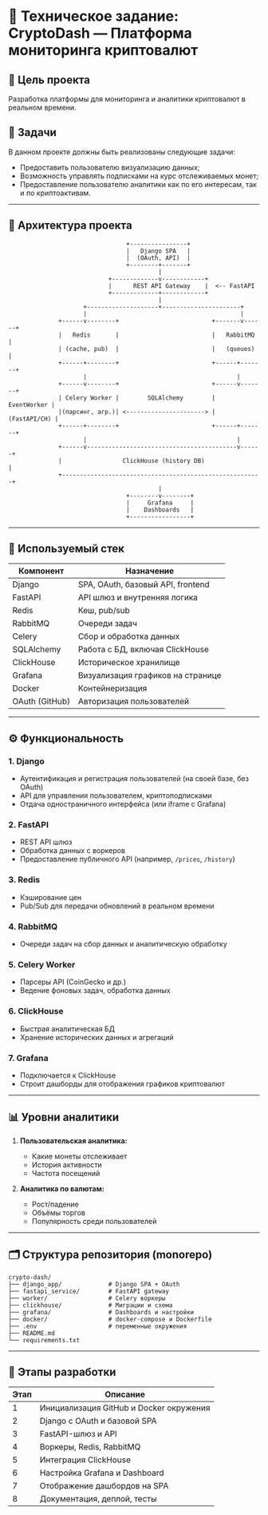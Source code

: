 
# 📘 Техническое задание: CryptoDash — Платформа мониторинга криптовалют

## 📌 Цель проекта

Разработка платформы для мониторинга и аналитики криптовалют в реальном 
времени. 

## 🧱 Задачи

В данном проекте должны быть реализованы следующие задачи:
- Предоставить пользователю визуализацию данных;
- Возможность управлять подписками на курс отслеживаемых монет;
- Предоставление пользователю аналитики как по его интересам, так и по криптоактивам.

---

## 📖 Архитектура проекта

```
                                 +----------------+
                                 |   Django SPA   |
                                 |  (OAuth, API)  |
                                 +--------+-------+
                                          |
                            +-------------v------------+
                            |      REST API Gateway    |  <-- FastAPI
                            +-------------+------------+
                                          |
                     +--------------------+----------------------+
                     |                                           |
              +------v--------+                          +-------v------+
              |   Redis       |                          |   RabbitMQ   |
              | (cache, pub)  |                          |   (queues)   |
              +------+--------+                          +------+-------+
                     |                                          |
              +------v--------+                          +------v-------+
              | Celery Worker |        SQLAlchemy        |  EventWorker |
              |(парсинг, агр.)| <----------------------> | (FastAPI/CH) |
              +------+--------+                          +------+-------+
                     |                                          |
              +------v------------------------------------------v------+
              |                 ClickHouse (history DB)                |
              +--------------------------------------------------------+
                                          |
                                 +--------v--------+
                                 |     Grafana     |
                                 |    Dashboards   |
                                 +-----------------+
```

---

## 🔧 Используемый стек

| Компонент         | Назначение                                       |
|-------------------|--------------------------------------------------|
| Django            | SPA, OAuth, базовый API, frontend                |
| FastAPI           | API шлюз и внутренняя логика                     |
| Redis             | Кеш, pub/sub                                     |
| RabbitMQ          | Очереди задач                                    |
| Celery            | Сбор и обработка данных                          |
| SQLAlchemy        | Работа с БД, включая ClickHouse                  |
| ClickHouse        | Историческое хранилище                           |
| Grafana           | Визуализация графиков на странице                |
| Docker            | Контейнеризация                                  |
| OAuth (GitHub)    | Авторизация пользователей                        |

---

## ⚙️ Функциональность

### 1. **Django**
- Аутентификация и регистрация пользователей (на своей базе, без OAuth)
- API для управления пользователем, криптоподписками
- Отдача одностраничного интерфейса (или iframe с Grafana)

### 2. **FastAPI**
- REST API шлюз
- Обработка данных с воркеров
- Предоставление публичного API (например, `/prices`, `/history`)

### 3. **Redis**
- Кэширование цен
- Pub/Sub для передачи обновлений в реальном времени

### 4. **RabbitMQ**
- Очереди задач на сбор данных и аналитическую обработку

### 5. **Celery Worker**
- Парсеры API (CoinGecko и др.)
- Ведение фоновых задач, обработка данных

### 6. **ClickHouse**
- Быстрая аналитическая БД
- Хранение исторических данных и агрегаций

### 7. **Grafana**
- Подключается к ClickHouse
- Строит дашборды для отображения графиков криптовалют

---

## 📊 Уровни аналитики

1. **Пользовательская аналитика:**
   - Какие монеты отслеживает
   - История активности
   - Частота посещений

2. **Аналитика по валютам:**
   - Рост/падение
   - Объёмы торгов
   - Популярность среди пользователей

---

## 🗂️ Структура репозитория (monorepo)

```
crypto-dash/
├── django_app/             # Django SPA + OAuth
├── fastapi_service/        # FastAPI gateway
├── worker/                 # Celery воркеры
├── clickhouse/             # Миграции и схема
├── grafana/                # Dashboards и настройки
├── docker/                 # docker-compose и Dockerfile
├── .env                    # переменные окружения
├── README.md
└── requirements.txt
```

---

## 🚀 Этапы разработки

| Этап  | Описание                                |
|-------|-----------------------------------------|
| 1     | Инициализация GitHub и Docker окружения |
| 2     | Django с OAuth и базовой SPA            |
| 3     | FastAPI-шлюз и API                      |
| 4     | Воркеры, Redis, RabbitMQ                |
| 5     | Интеграция ClickHouse                   |
| 6     | Настройка Grafana и Dashboard           |
| 7     | Отображение дашбордов на SPA            |
| 8     | Документация, деплой, тесты             |

